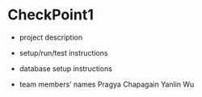 # CheckPoint1
- project description

- setup/run/test instructions

- database setup instructions

- team members’ names
	Pragya Chapagain
	Yanlin Wu
